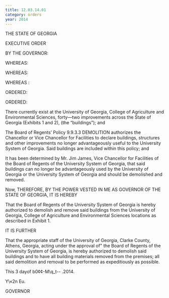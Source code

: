 ```yaml
---
title: 12.03.14.01
category: orders
year: 2014
---
```

 

THE STATE OF GEORGIA

EXECUTIVE ORDER

BY THE GOVERNOR:

WHEREAS:

WHEREAS:

WHEREAS :

ORDERED:

ORDERED:

There currently exist at the University of Georgia, College of Agriculture and
Environmental Sciences, forty—two improvements across the State of Georgia
(Exhibits 1 and 2), (the “buildings”); and

The Board of Regents’ Policy 9.9.3.3 DEMOLITION authorizes the Chancellor or
Vice Chancellor for Facilities to declare buildings, structures and other
improvements no longer advantageously useful to the University System of
Georgia. Said buildings are included within this policy; and

It has been determined by Mr. Jim James, Vice Chancellor for Facilities of the
Board of Regents of the University System of Georgia, that said buildings can no
longer be advantageously used by the University of Georgia or the University
System of Georgia and should be demolished and removed.

Now, THEREFORE, BY THE POWER VESTED IN ME AS GOVERNOR OF THE
STATE OF GEORGIA, IT IS HEREBY

That the Board of Regents of the University System of Georgia is hereby
authorized to demolish and remove said buildings from the University of Georgia,
College of Agriculture and Environmental Sciences locations as described in
Exhibit 1.

IT IS FURTHER

That the appropriate staff of the University of Georgia, Clarke County, Athens,
Georgia, acting under the approval of" the Board of Regents of the University
System of Georgia, is hereby authorized to demolish said buildings and to have all
building materials removed from the premises; all said demolition and removal
to be performed as expeditiously as possible.

This 3 dayof b0¢¢-M\q_t-- .2014.

Y\«2n Eu.

GOVERNOR


